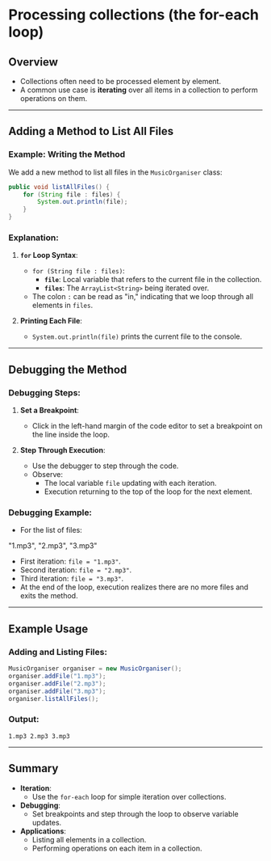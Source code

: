 # Processing collections (the for-each loop)

## Overview

- Collections often need to be processed element by element.
- A common use case is **iterating** over all items in a collection to perform operations on them.

---

## Adding a Method to List All Files

### Example: Writing the Method
We add a new method to list all files in the `MusicOrganiser` class:

```java
public void listAllFiles() { 
    for (String file : files) {
        System.out.println(file); 
    } 
}
```


### Explanation:
1. **`for` Loop Syntax**:
   - `for (String file : files)`:
     - **`file`**: Local variable that refers to the current file in the collection.
     - **`files`**: The `ArrayList<String>` being iterated over.
   - The colon `:` can be read as "in," indicating that we loop through all elements in `files`.
   
2. **Printing Each File**:
   - `System.out.println(file)` prints the current file to the console.

---

## Debugging the Method

### Debugging Steps:
1. **Set a Breakpoint**:
   - Click in the left-hand margin of the code editor to set a breakpoint on the line inside the loop.
   
2. **Step Through Execution**:
   - Use the debugger to step through the code.
   - Observe:
     - The local variable `file` updating with each iteration.
     - Execution returning to the top of the loop for the next element.

### Debugging Example:
- For the list of files:

"1.mp3", "2.mp3", "3.mp3"

- First iteration: `file = "1.mp3"`.
- Second iteration: `file = "2.mp3"`.
- Third iteration: `file = "3.mp3"`.
- At the end of the loop, execution realizes there are no more files and exits the method.

---

## Example Usage

### Adding and Listing Files:

```java
MusicOrganiser organiser = new MusicOrganiser(); 
organiser.addFile("1.mp3"); 
organiser.addFile("2.mp3"); 
organiser.addFile("3.mp3"); 
organiser.listAllFiles();
```

### Output:

`1.mp3 2.mp3 3.mp3`

---

## Summary

- **Iteration**:
  - Use the `for-each` loop for simple iteration over collections.
- **Debugging**:
  - Set breakpoints and step through the loop to observe variable updates.
- **Applications**:
  - Listing all elements in a collection.
  - Performing operations on each item in a collection.
